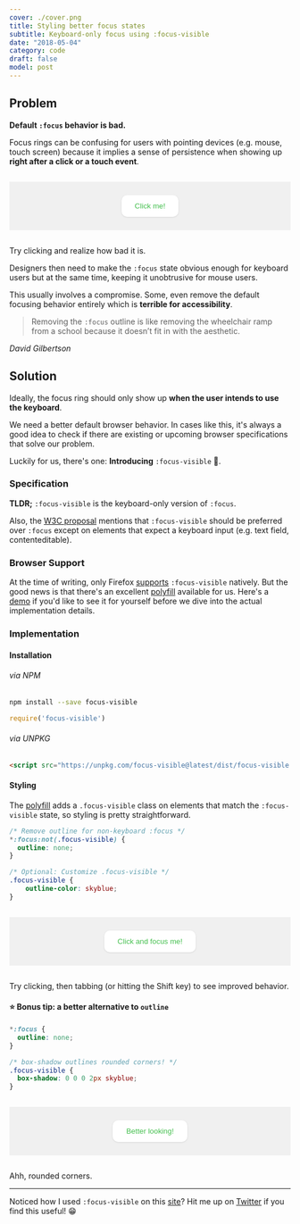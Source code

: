```yaml
---
cover: ./cover.png
title: Styling better focus states
subtitle: Keyboard-only focus using :focus-visible
date: "2018-05-04"
category: code
draft: false
model: post
---
```


<style>
.demo {
	background: rgba(0, 0, 0, 0.05);
	margin: 1.75rem auto;
	padding: 1.5rem;
	text-align: center;
}

.btn {
	background: white;
	border: none;
	border-radius: 10px;
	box-shadow: 0 0 0 1px rgba(0, 0, 0, 0.01),
							0 1px 3px rgba(0, 0, 0, 0.09);
	color: #43bf4d;
	font-family: "Gravity", sans-serif;
	padding: 0.75rem 1.5rem;
	transition: all .2s ease;
}

.btn:hover {
	box-shadow: 0 0 0 1px rgba(0, 0, 0, 0.01),
							0 2px 6px rgba(0, 0, 0, 0.09);
	transform: translateY(-2px);
}

.btn:active {
	box-shadow: 0 0 0 1px rgba(0, 0, 0, 0.01);
	transform: none;
}

.btn:focus {
	outline: #6cce75 solid 2px;
}

.btn--focus-visible:focus:not(.focus-visible) {
	outline: none;
}

.btn--shadow:focus {
	outline: none;
}

.btn--shadow.focus-visible {
	box-shadow: 0 0 0 2px #6cce75;
}

</style>

## Problem
**Default `:focus` behavior is bad.**

Focus rings can be confusing for users with pointing devices (e.g. mouse, touch screen) because it implies a sense of persistence when showing up **right after a click or a touch event**.

<div class="demo">
	<button class="btn">Click me!</button>
</div>
<figcaption>Try clicking and realize how bad it is.</figcaption>

Designers then need to make the `:focus` state obvious enough for keyboard users but at the same time, keeping it unobtrusive for mouse users.

This usually involves a compromise. Some, even remove the default focusing behavior entirely which is **terrible for accessibility**.

> Removing the `:focus` outline is like removing the wheelchair ramp from a school because it doesn’t fit in with the aesthetic.

<cite>David Gilbertson</cite>

## Solution
Ideally, the focus ring should only show up **when the user intends to use the keyboard**.

We need a better default browser behavior. In cases like this, it's always a good idea to check if there are existing or upcoming browser specifications that solve our problem.

Luckily for us, there's one: **Introducing** `:focus-visible` 🎉.

### Specification
**TLDR;** `:focus-visible` is the keyboard-only version of `:focus`.

Also, the [W3C proposal](https://drafts.csswg.org/selectors-4/#the-focus-visible-pseudo) mentions that `:focus-visible` should be preferred over `:focus` except on elements that expect a keyboard input (e.g. text field, contenteditable).

### Browser Support
At the time of writing, only Firefox [supports](https://caniuse.com/#search=focus-visible) `:focus-visible` natively. But the good news is that there's an excellent [polyfill](https://github.com/WICG/focus-visible) available for us. Here's a [demo](https://wicg.github.io/focus-visible/demo/) if you'd like to see it for yourself before we dive into the actual implementation details.

### Implementation
#### Installation
###### via NPM
```bash
npm install --save focus-visible
```
```js
require('focus-visible')
```

###### via UNPKG
```html
<script src="https://unpkg.com/focus-visible@latest/dist/focus-visible.min.js"></script>
```

#### Styling
The [polyfill](https://github.com/WICG/focus-visible) adds a `.focus-visible` class on elements that match the `:focus-visible` state, so styling is pretty straightforward.
```css
/* Remove outline for non-keyboard :focus */
*:focus:not(.focus-visible) {
  outline: none;
}

/* Optional: Customize .focus-visible */
.focus-visible {
	outline-color: skyblue;
}
```

<div class="demo">
	<button class="btn btn--focus-visible">Click and focus me!</button>
</div>
<figcaption>Try clicking, then tabbing (or hitting the Shift key) to see improved behavior.</figcaption>

#### ⭐️ Bonus tip: a better alternative to `outline`
```css
*:focus {
  outline: none;
}

/* box-shadow outlines rounded corners! */
.focus-visible {
  box-shadow: 0 0 0 2px skyblue;
}
```

<div class="demo">
	<button class="btn btn--shadow">Better looking!</button>
</div>
<figcaption>Ahh, rounded corners.</figcaption>


---
Noticed how I used `:focus-visible` on this [site](/)? Hit me up on [Twitter](https://twitter.com/nelonoel) if you find this useful! 😁
